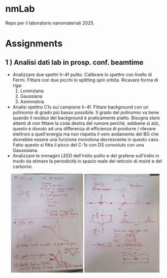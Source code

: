 # nmLab
 Repo per il laboratorio nanomateriali 2025.

# Assignments
## 1 ) Analisi dati lab in prosp. conf. beamtime 
-  Analizzare due spettri Ir-4f pulito. Calibrare lo spettro con livello di Fermi. Fittare con due picchi lo splitting spin orbita. 
Ricavare forma di riga: 
    1. Lorenziana
    2. Gaussiana
    3. Asimmetria
- Analisi spettro C1s sul campione Ir-4f. Fittare background con un polinomio di grado più basso possibile. Il grado del polinomio va bene quando il *residuo* del background è praticamente piatto.
Bisogna stare attenti di non fittare la coda destra del rumore perché, sebbene si alzi, questo è dovuto ad una differenza di efficienza di produrre / rilevare elettroni a quell'energia ma non rispetta il vero andamento del BG che dovrebbe essere una funzione monotona decrescente in questo caso.
Fatto questo si fitta il picco del C-1s con DS convoluto con una Gausssiana. 
- Analizzare le immagini LEED dell'iridio pulito e del grafene sull'iridio in modo da stimare la periodicità in spazio reale del reticolo di moiré e del carbonio. 

<div align="center">
  <img src="assignments/1.1.jpg" style="width:45%;">
  <img src="assignments/1.2.jpg" style="width:47%;">
</div>




